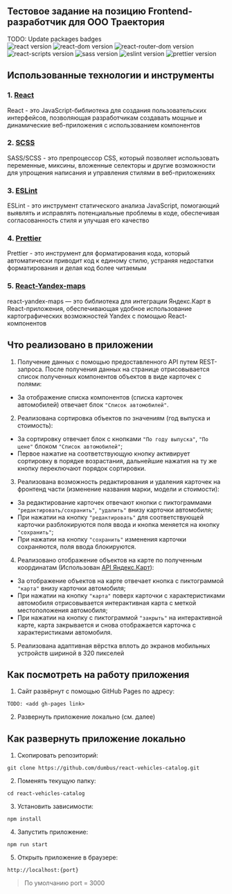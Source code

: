 ## Тестовое задание на позицию Frontend-разработчик для ООО Траектория

TODO: Update packages badges  
![react version](https://img.shields.io/badge/react-18.2.0-brightgreen)
![react-dom version](https://img.shields.io/badge/react--dom-18.2.0-brightgreen)
![react-router-dom version](https://img.shields.io/badge/react--router--dom-6.23.0-brightgreen)
![react-scripts version](https://img.shields.io/badge/react--scripts-5.0.1-brightgreen)
![sass version](https://img.shields.io/badge/sass-1.75.0-brightgreen)
![eslint version](https://img.shields.io/badge/eslint-8.57.0-brightgreen)
![prettier version](https://img.shields.io/badge/prettier-3.2.5-brightgreen)

## Использованные технологии и инструменты

### 1. [React](https://react.dev/)

React - это JavaScript-библиотека для создания пользовательских интерфейсов, позволяющая разработчикам создавать мощные и динамические веб-приложения с использованием компонентов

### 2. [SCSS](https://sass-lang.com/)

SASS/SCSS - это препроцессор CSS, который позволяет использовать переменные, миксины, вложенные селекторы и другие возможности для упрощения написания и управления стилями в веб-приложениях

### 3. [ESLint](https://eslint.org/)

ESLint - это инструмент статического анализа JavaScript, помогающий выявлять и исправлять потенциальные проблемы в коде, обеспечивая согласованность стиля и улучшая его качество

### 4. [Prettier](https://prettier.io/)

Prettier - это инструмент для форматирования кода, который автоматически приводит код к единому стилю, устраняя недостатки форматирования и делая код более читаемым

### 5. [React-Yandex-maps](https://www.npmjs.com/package/react-yandex-maps)

react-yandex-maps — это библиотека для интеграции Яндекс.Карт в React-приложения, обеспечивающая удобное использование картографических возможностей Yandex с помощью React-компонентов

## Что реализовано в приложении

1. Получение данных с помощью предоставленного API путем REST-запроса. После получения данных на странице отрисовывается список полученных компонентов объектов в виде карточек с полями:

- За отображение списка компонентов (списка карточек автомобилей) отвечает блок `"Список автомобилей"`.

2. Реализована сортировка объектов по значениям (год выпуска и стоимость):

- За сортировку отвечает блок с кнопками `"По году выпуска"`, `"По цене"` блоком `"Список автомобилей"`;
- Первое нажатие на соответствующую кнопку активирует сортировку в порядке возрастания, дальнейшие нажатия на ту же кнопку переключают порядок сортировки.

3. Реализована возможность редактирования и удаления карточек на фронтенд части (изменение названия марки, модели и стоимости):

- За редактирование карточек отвечают кнопки с пиктограммами `"редактировать/сохранить"`, `"удалить"` внизу карточки автомобиля;
- При нажатии на кнопку `"редактировать"` для соответствующей карточки разблокируются поля ввода и кнопка меняется на кнопку `"сохранить"`;
- При нажатии на кнопку `"сохранить"` изменения карточки сохраняются, поля ввода блокируются.

4. Реализовано отображение объектов на карте по полученным координатам (Использован [API Яндекс.Карт](https://yandex.ru/maps-api/products/js-api)):

- За отображение объектов на карте отвечает кнопка с пиктограммой `"карта"` внизу карточки автомобиля;
- При нажатии на кнопку `"карта"` поверх карточки с характеристиками автомобиля отрисовывается интерактивная карта с меткой местоположения автомобиля;
- При нажатии на кнопку с пиктограммой `"закрыть"` на интерактивной карте, карта закрывается и снова отображается карточка с характеристиками автомобиля.

5. Реализована адаптивная вёрстка вплоть до экранов мобильных устройств шириной в 320 пикселей

## Как посмотреть на работу приложения

1. Сайт развёрнут с помощью GitHub Pages по адресу:

```
TODO: <add gh-pages link>
```

2. Развернуть приложение локально (см. далее)

## Как развернуть приложение локально

1. Скопировать репозиторий:

```
git clone https://github.com/dumbus/react-vehicles-catalog.git
```

2. Поменять текущую папку:

```
cd react-vehicles-catalog
```

3. Установить зависимости:

```
npm install
```

4. Запустить приложение:

```
npm run start
```

5. Открыть приложение в браузере:

```
http://localhost:{port}
```

> По умолчанию port = 3000
